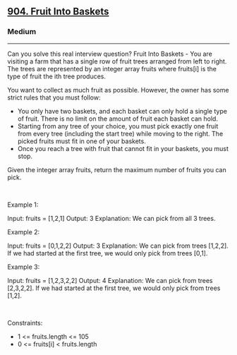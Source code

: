 <h2><a href="https://leetcode.com/problems/fruit-into-baskets/">904. Fruit Into Baskets</a></h2><h3>Medium</h3><hr>Can you solve this real interview question? Fruit Into Baskets - You are visiting a farm that has a single row of fruit trees arranged from left to right. The trees are represented by an integer array fruits where fruits[i] is the type of fruit the ith tree produces.

You want to collect as much fruit as possible. However, the owner has some strict rules that you must follow:

 * You only have two baskets, and each basket can only hold a single type of fruit. There is no limit on the amount of fruit each basket can hold.
 * Starting from any tree of your choice, you must pick exactly one fruit from every tree (including the start tree) while moving to the right. The picked fruits must fit in one of your baskets.
 * Once you reach a tree with fruit that cannot fit in your baskets, you must stop.

Given the integer array fruits, return the maximum number of fruits you can pick.

 

Example 1:


Input: fruits = [1,2,1]
Output: 3
Explanation: We can pick from all 3 trees.


Example 2:


Input: fruits = [0,1,2,2]
Output: 3
Explanation: We can pick from trees [1,2,2].
If we had started at the first tree, we would only pick from trees [0,1].


Example 3:


Input: fruits = [1,2,3,2,2]
Output: 4
Explanation: We can pick from trees [2,3,2,2].
If we had started at the first tree, we would only pick from trees [1,2].


 

Constraints:

 * 1 <= fruits.length <= 105
 * 0 <= fruits[i] < fruits.length